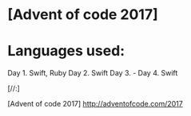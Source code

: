 # [Advent of code 2017]

Languages used:
=====
Day 1. Swift, Ruby
Day 2. Swift
Day 3. -
Day 4. Swift
 
[//:]

[Advent of code 2017] <http://adventofcode.com/2017>
 
